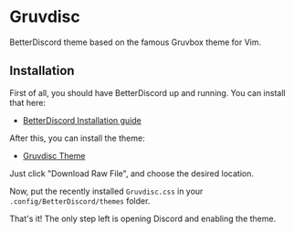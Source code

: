 Gruvdisc
========
BetterDiscord theme based on the famous Gruvbox theme for Vim.

## Installation
First of all, you should have BetterDiscord up and running. You can install that here: 

* [BetterDiscord Installation guide](https://docs.betterdiscord.app/users/getting-started/installation)

After this, you can install the theme:

* [Gruvdisc Theme](https://github.com/WMagueta/Gruvdisc/blob/main/Gruvdisc.css)

Just click "Download Raw File", and choose the desired location.

Now, put the recently installed `Gruvdisc.css` in your `.config/BetterDiscord/themes` folder.

That's it! The only step left is opening Discord and enabling the theme.
